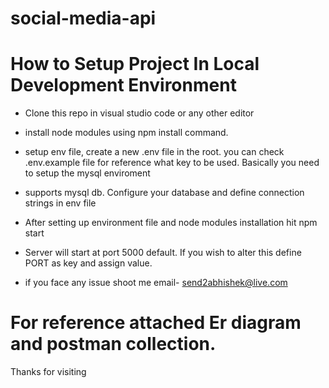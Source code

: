 # social-media-api

# How to Setup Project In Local Development Environment

- Clone this repo in visual studio code or any other editor
- install node modules using npm install command.
-  setup env file, create a new .env file in the root. you can check .env.example file for reference what key to be used. Basically you need to setup the mysql enviroment
- supports mysql db. Configure your database and define connection strings in env file

- After setting up environment file and node modules installation hit npm start
- Server will start at port 5000 default. If you wish to alter this define PORT as key and assign value.
- if you face any issue shoot me email- send2abhishek@live.com


# For reference attached Er diagram and postman collection.


Thanks for visiting
